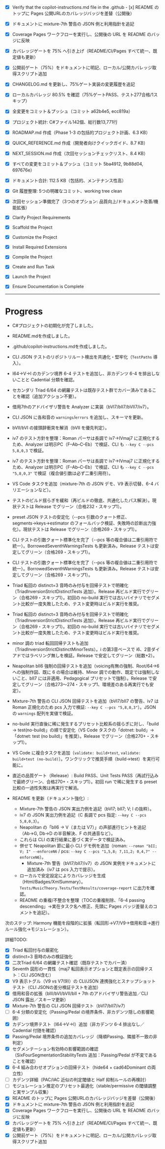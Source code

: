 - [x] Verify that the copilot-instructions.md file in the .github - [x] README のトップに Pages 公開URLのカバレッジバッジを差替（公開後）
 - [x] ドキュメントに mixture-7th 警告の JSON 例と利用指針を追記
 - [x] Coverage Pages ワークフローを実行し、公開後の URL を README のバッジに反映
 - [x] カバレッジゲートを 75% へ引き上げ（README/CI/Pages すべて統一、既定値も更新）
 - [x] 公開前ゲート（75%）をドキュメントに明記、ローカル/公開カバレッジ取得スクリプト追加
 - [x] CHANGELOG.md を更新し、75%ゲート実装の変更履歴を追記
 - [x] ローカルカバレッジ 80.5% を確認（75%ゲートPASS、テスト277合格/1スキップ）
 - [x] 全変更をコミット＆プッシュ（コミット a62b4e5, ecc819a）
 - [x] プロジェクト統計: C#ファイル142個、総行数13,771行
 - [x] ROADMAP.md 作成（Phase 1-3 の包括的プロジェクト計画、6.3 KB）
 - [x] QUICK_REFERENCE.md 作成（開発者向けクイックガイド、8.7 KB）
 - [x] NEXT_SESSION.md 作成（次回セッションチェックリスト、8.4 KB）
 - [x] すべての変更をコミット＆プッシュ（コミット 5ba4912, 9b88d04, 697676e）
 - [x] ドキュメント合計: 112.5 KB（包括的、メンテナンス性高）
 - [x] Git 履歴整理: 5つの明確なコミット、working tree clean
 - [x] 次回セッション準備完了（3つのオプション: 品質向上/ドキュメント改善/機能拡張）

- [x] Clarify Project Requirements
- [x] Scaffold the Project
- [x] Customize the Project
- [x] Install Required Extensions
- [x] Compile the Project
- [x] Create and Run Task
 - [x] Launch the Project
 - [x] Ensure Documentation is Complete

---

# Progress
- C#プロジェクトの初期化が完了しました。
- README.mdを作成しました。
- .github/copilot-instructions.mdを作成しました。
 - CLI JSON テストのリポジトリルート検出を共通化・堅牢化（`TestPaths` 導入）。
 - I64→V→I のカデンツ境界 6-4 テストを追加し、非カデンツ 6-4 を排出しないことと Cadential 分類を確認。
 - セカンダリ Triad 6/64 の網羅テストは既存テスト群でカバー済みであることを確認（追加アクション不要）。
 - 借用7thのアドバイザリ警告を Analyzer に実装（bVI7/bII7/bVII7/iv7）。
 - CLI JSON に各和音の `warnings`/`errors` を追加し、スキーマを更新。
 - bVII/bVI の接頭辞衝突を解消（bVII を優先判定）。
 - iv7 のテスト方針を整理：Roman パーサは長調で iv7→IVmaj7 に正規化するため、Analyzer は明示PC（F–Ab–C–Eb）で検証、CLI も `--key C --pcs 5,8,0,3` で検証。
 - iv7 のテスト方針を整理：Roman パーサは長調で iv7→IVmaj7 に正規化するため、Analyzer は明示PC（F–Ab–C–Eb）で検証、CLI も `--key C --pcs "5,8,0,3"` で検証（複合値引数は必ず二重引用符）。
 - VS Code タスクを追加（mixture-7th の JSON デモ、V9 表示切替、6-4 バリエーションなど）。
 - テストのビルド揺らぎを緩和（再ビルドの徹底、共通化したパス解決）。現状テストは Release でグリーン（合格232・スキップ1）。
 - preset JSON テストの安定化（--pcs 引数のクォート修正、segments→keys→estimator のフォールバック検証、失敗時の診断出力強化）。現状テストは Release でグリーン（合格269・スキップ1）。
 - CLI テストの引数クォート標準化を完了（--pcs 等の複合値は二重引用符で統一）。BorrowedSeventhWarningsTests も更新済み。Release テストは安定してグリーン（合格269・スキップ1）。
 - CLI テストの引数クォート標準化を完了（--pcs 等の複合値は二重引用符で統一）。BorrowedSeventhWarningsTests も更新済み。Release テストは安定してグリーン（合格269・スキップ1）。
 - Triad 転回の distinct=3 音時のみ付与を回帰テストで明確化（TriadInversionStrictDistinctTests 追加）。Release 再ビルド実行でグリーン（合格269・スキップ1）。初回の no-build 実行では古いバイナリでセグメント比較が一度失敗したため、テスト変更時はビルド実行を推奨。
 - Triad 転回の distinct=3 音時のみ付与を回帰テストで明確化（TriadInversionStrictDistinctTests 追加）。Release 再ビルド実行でグリーン（合格269・スキップ1）。初回の no-build 実行では古いバイナリでセグメント比較が一度失敗したため、テスト変更時はビルド実行を推奨。
 - minor 調の triad 転回回帰テストも追加（TriadInversionStrictDistinctMinorTests）。i の第3音ベースで i6、2音ダイアドではラベリング無しを検証。Release で安定してグリーン（総数+2）。
 - Neapolitan bII6 強制の回帰テストを追加（voicing有無の強制、Root/64→6 への強制作図、既に 6 の場合は維持、Minor 調での動作、既定では強制しないこと、bII7 には非適用、Pedagogical プリセットで強制）。Release で安定してグリーン（合格273〜274・スキップ1、環境差のある再実行でも安定）。
 - Mixture-7th 警告の CLI JSON 回帰テストを追加（bVI7/bII7 の警告、iv7 は Roman 正規化のため pcs 入力で検証: `--key C --pcs "5,8,0,3"`）。JSON の `warnings` 配列を実値で検証。
 - no-build 実行直後に稀に発生するプリセット比較系の揺らぎに対し、「build → test(no-build)」の順で安定化（VS Code タスクの「dotnet: build」→「dotnet: test (no build)」を推奨）。Release でグリーン（合格270+・スキップ1）。
 - VS Code に複合タスクを追加（`validate: build+test`, `validate: build+test (no-build)`）。ワンクリックで推奨手順（build→test）を実行可能に。
 - 直近の品質ゲート（Release）: Build PASS、Unit Tests PASS（再試行込みで最終グリーン、合格270+・スキップ1）。初回 run で稀に発生する preset 比較の一過性失敗は再実行で解消。

- README を更新（ドキュメント強化）:
  - Mixture-7th 警告の JSON 実出力例を追記（bVI7; bII7; V; I の抜粋）。
  - iv7 の JSON 実出力例を追記（C 長調で pcs 指定: `--key C --pcs 5,8,0,3`）。
  - Neapolitan の「bII6 → V（または V7）」の声部進行ヒントを追記（Ab→G, Db→D の半音解決、F の共通音など）。
  - これらは CLI の実行結果に基づく実データで検証済み。
  - 併せて Neapolitan 節に最小 CLI デモ例を追加（roman: `--roman "bII; V; I" --enforceN6` / pcs: `--key C --pcs "1,5,8; 7,11,2; 0,4,7" --enforceN6`）。
    - Mixture-7th 警告（bVI7/bII7/iv7）の JSON 実例をドキュメントに追加済み（iv7 は pcs 入力で提示）。
  - ローカルで安定設定によりカバレッジを生成（Html/Badges/XmlSummary）。`Tests/MusicTheory.Tests/TestResults/coverage-report` に出力を確認。
  - README の重複/不整合を整理（TOCの重複削除、「6-4 passing descending」→実在タスク名へ修正、先頭に Pages バッジ差替えのコメントを追記）。

次のステップ: Harmony 機能を段階的に拡張（転回形→V7/V9→借用和音→進行ルール強化→モジュレーション）。

 詳細TODO:
 - [x] Triad 転回付与の厳密化
  - [x] distinct=3 音時のみの検証強化
  - [x] 二次Triad 6/64 の網羅テスト確認（既存テストでカバー済）
 - [x] Seventh 図形の一貫性（maj7 転回表示オプションと既定表示の回帰テスト：CLI JSON含む）
- [x] V9 表示トグル（V9 vs V7(9)）の CLI/JSON 連携強化とスナップショットテスト（CLI JSONの差分検証テストを追加）
 - [x] 借用和音の拡張（bIII/bVI/bVII/bII + 7th のアドバイザリ警告追加／CLI JSON 露出／スキーマ更新）
 - [x] Mixture-7th 警告の CLI JSON 回帰テスト（bVI7/bII7/iv7）
- [ ] 6-4 分類の安定化（Passing/Pedal の境界条件、非カデンツ隠しの影響範囲）
 - [x] カデンツ境界テスト（I64→V→I）追加（非カデンツ 6-4 排出なし／Cadential 付随を確認）
 - [x] Passing/Pedal 境界条件の追加カバレッジ（降順Passing、隣接不一致の非判定）
 - [x] セグメンテーション有効時の影響範囲の確認（SixFourSegmentationStabilityTests 追加：Passing/Pedal が不変であることを確認）
- [x] 6-4 組み合わせオプションの回帰テスト（hide64 + cad64Dominant の両立性）
- [ ] カデンツ詳細（PAC/IAC 近似の判定閾値と Half 抑制ルールの再検討）
- [ ] モジュレーション推定のプリセット最適化（stable/permissive の閾値調整と実サンプル収集）
- [x] README のトップに Pages 公開URLのカバレッジバッジを差替（公開後）
 - [x] ドキュメントに mixture-7th 警告の JSON 例と利用指針を追記
 - [x] Coverage Pages ワークフローを実行し、公開後の URL を README のバッジに反映
 - [x] カバレッジゲートを 75% へ引き上げ（README/CI/Pages すべて統一、既定値も更新）
 - [x] 公開前ゲート（75%）をドキュメントに明記、ローカル/公開カバレッジ取得スクリプト追加
